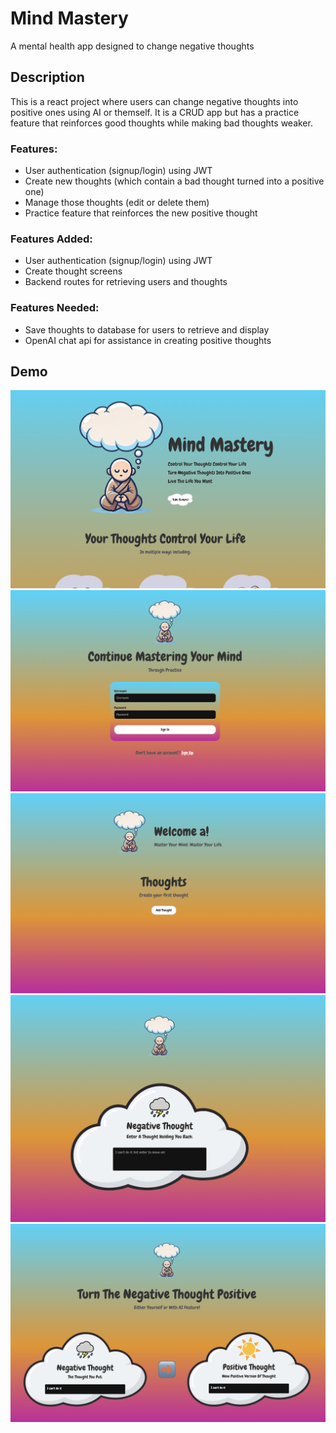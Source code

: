 # Mind Mastery
A mental health app designed to change negative thoughts

## Description
This is a react project where users can change negative thoughts into positive ones using AI or themself. It is a CRUD app but has a practice feature that reinforces good thoughts while making bad thoughts weaker.


### Features:
- User authentication (signup/login) using JWT
- Create new thoughts (which contain a bad thought turned into a positive one)
- Manage those thoughts (edit or delete them) 
- Practice feature that reinforces the new positive thought

### Features Added:
- User authentication (signup/login) using JWT
- Create thought screens
- Backend routes for retrieving users and thoughts 

### Features Needed:
- Save thoughts to database for users to retrieve and display
- OpenAI chat api for assistance in creating positive thoughts

## Demo

![Landing Page](./Landing.png)
![Login Page](./Login.png)
![Home Page](./Home.png)
![Negative Thought Page](./Negative.png)
![Change Page](./Change.png)